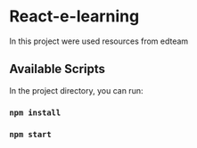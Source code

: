 # React-e-learning
In this project were used resources from edteam

## Available Scripts

In the project directory, you can run:

### `npm install`

### `npm start`
